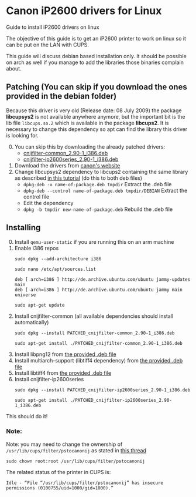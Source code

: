 # Canon iP2600 drivers for Linux
Guide to install iP2600 drivers on linux

The objective of this guide is to get an iP2600 printer to work on linux so it can be put on the LAN with CUPS.

This guide will discuss debian based installation only. It should be possible on arch as well if you manage to add the libraries those binaries complain about.


## Patching (You can skip if you download the ones provided in the debian folder)
Because this driver is very old (Release date: 08 July 2009) the package **libcupsys2** is not available anywhere anymore, but the important bit is the lib file ```libcups.so.2``` which is available in the package **libcups2**. It is necessary to change this dependency so apt can find the library this driver is looking for. 

0. You can skip this by downloading the already patched drivers: 
    - [cnijfilter-common_2.90-1_i386.deb](https://github.com/Gamesmes90/canon-ip2600_drivers/raw/main/debian/PATCHED_cnijfilter-common_2.90-1_i386.deb)
    - [cnijfilter-ip2600series_2.90-1_i386.deb](https://github.com/Gamesmes90/canon-ip2600_drivers/raw/main/debian/PATCHED_cnijfilter-ip2600series_2.90-1_i386.deb)
1. Download the drivers from [canon's website](https://www.canon-europe.com/support/consumer_products/products/printers/inkjet/pixma_ip_series/pixma_ip2600.html?type=drivers&language=en&os=linux%20(32-bit))
2. Change libcupsys2 dependency to libcups2 containing the same library as described [in this tutorial](https://forums.linuxmint.com/viewtopic.php?t=35136) (do this to both deb files)
    - ```dpkg-deb -x name-of-package.deb tmpdir``` Extract the .deb file
    - ```dpkg-deb --control name-of-package.deb tmpdir/DEBIAN``` Extract the control file
    - Edit the dependency
    - ```dpkg -b tmpdir new-name-of-package.deb``` Rebuild the .deb file
    
## Installing
0. Install ```qemu-user-static``` if you are running this on an arm machine
1. Enable i386 repos
    ```
    sudo dpkg --add-architecture i386
    ```
    ```
    sudo nano /etc/apt/sources.list
    ```
    ```
    deb [ arch=i386 ] http://de.archive.ubuntu.com/ubuntu jammy-updates main
    deb [ arch=i386 ] http://de.archive.ubuntu.com/ubuntu jammy main universe
    ```
    ```
    sudo apt-get update
    ```
2. Install cnijfilter-common (all available dependencies should install automatically)
    ```
    sudo dpkg --install PATCHED_cnijfilter-common_2.90-1_i386.deb
    ```
    ```
    sudo apt-get install ./PATCHED_cnijfilter-common_2.90-1_i386.deb
    ```
3. Install libpng12 from [the provided .deb file](https://github.com/Gamesmes90/canon-ip2600_drivers/raw/main/debian/libpng12-0_1.2.8rel-5.1ubuntu0.3_i386.deb)
4. Install multiarch-support (libtiff4 dependency) from [the provided .deb file](https://github.com/Gamesmes90/canon-ip2600_drivers/raw/main/debian/multiarch-support_2.27-3ubuntu1.5_i386.deb)
5. Install libtiff4 from [the provided .deb file](https://github.com/Gamesmes90/canon-ip2600_drivers/raw/main/debian/libtiff4_3.9.5-2ubuntu1_i386.deb)
6. Install cnijfilter-ip2600series
    ```
    sudo dpkg --install PATCHED_cnijfilter-ip2600series_2.90-1_i386.deb
    ```
    ```
    sudo apt-get install ./PATCHED_cnijfilter-ip2600series_2.90-1_i386.deb
    ```
    
This should do it!

### Note:
Note: you may need to change the ownership of ```/usr/lib/cups/filter/pstocanonij``` as stated in [this thread](https://forum.manjaro.org/t/insecure-permissions-error-printing-to-ricoh/27268)
```
sudo chown root:root /usr/lib/cups/filter/pstocanonij
```
The related status of the printer in CUPS is:
```
Idle - “File “/usr/lib/cups/filter/pstocanonij” has insecure permissions (0100755/uid=1000/gid=1000).”
```
